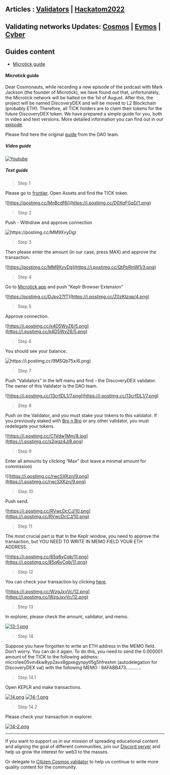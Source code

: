 ## Articles : [Validators](/blog/validators.html) | [Hackatom2022](/blog/hackatom2022.html)

## Validating networks Updates: [Cosmos](/blog/cosmosnews.html) | [Evmos](/blog/evmosnews.html) | [Cyber](/blog/cybernews.html)

## Guides content
- [Microtick guide](#Microtick-guide)

#### Microtick guide

Dear Cosmonauts, while recording a new episode of the podcast with Mark Jackson (the founder of Microtick), we have found out that, unfortunately,
the Microtick network will be halted on the 1st of August. After this, the project will be named DiscoveryDEX and will be moved to L2 Blockchain (probably ETH). 
Therefore, all TICK holders are to claim their tokens for the future DiscoveryDEX token. We have prepared a simple guide for you, both in video and text versions. 
More detailed information you can find out in our [episode](https://www.citizencosmos.space/). 

Please find here the original [guide](https://hackmd.io/rruIWgU6SXmMDmFn4tJpMw) from the DAO team. 

##### Video guide 

[![Youtube](https://i.postimg.cc/G36KJK3w/0.png)](https://www.youtube.com/watch?v=fPQNcX7IbWc "Microtick guide")

##### Text guide 

> Step 1

Please go to [frontier](https://frontier.osmosis.zone/). Open Assets and find the TICK token. 

![https://postimg.cc/MnBcdf6j](https://i.postimg.cc/D0XqFGqD/1.png)

> Step 2

Push - Withdraw and approve connection  

![https://postimg.cc/MM9XvyDg)](https://i.postimg.cc/jjM6htx8/2.png)

> Step 3

Then please enter the amount (in our case, press MAX) and approve the transaction.

![https://postimg.cc/MM9XvyDg](https://i.postimg.cc/QtPpRmW1/3.png)

> Step 4

Go to [Microtick app](https://microtick.ezstaking.io/welcome) and push “Keplr Browser Extension”

![https://postimg.cc/DJpy27fT](https://i.postimg.cc/Z0zKtzqp/4.png)

> Step 5

Approve connection.

![https://i.postimg.cc/k4D5WyZ6/5.png](https://i.postimg.cc/k4D5WyZ6/5.png)

> Step 6

You should see your balance. 

![https://i.postimg.cc/9MSQb75x/6.png)](https://i.postimg.cc/9MSQb75x/6.png)

> Step 7

Push “Validators” in the left menu and find - the DiscoveryDEX validator. The owner of this Validator is the DAO team.

![https://i.postimg.cc/13crfDL1/7.png](https://i.postimg.cc/13crfDL1/7.png)

> Step 8

Push on the Validator, and you must stake your tokens to this validator. If you previously staked with [Bro n Bro](https://twitter.com/Bro_n_Bro?ref_src=twsrc%5Egoogle%7Ctwcamp%5Eserp%7Ctwgr%5Eauthor) or any other validator, you must redelegate your tokens. 

![https://i.postimg.cc/C1Vdw1Mm/8.jpg](https://i.postimg.cc/s2jxgz4J/8.png)

> Step 9

Enter all amounts by clicking “Max” (but leave a minimal amount for commission) 

![(https://i.postimg.cc/rwcSXKzn/9.png](https://i.postimg.cc/rwcSXKzn/9.png)

> Step 10

Push send. 

![https://i.postimg.cc/RVwcDcCJ/10.png](https://i.postimg.cc/RVwcDcCJ/10.png)

> Step 11

The most crucial part is that in the Keplr window, you need to approve the transaction, but YOU NEED TO WRITE IN MEMO FIELD YOUR ETH ADDRESS. 

![https://i.postimg.cc/85q6yCqb/11.png](https://i.postimg.cc/85q6yCqb/11.png)

> Step 12

You can check your transaction by clicking [here](https://explorer.microtick.zone/). 

![https://i.postimg.cc/WzgJxvVc/12.png](https://i.postimg.cc/WzgJxvVc/12.png)

> Step 13

In explorer, please check the amount, validator, and memo. 

[![13-1.png](https://i.postimg.cc/mkfPY5HX/13-1.png)](https://postimg.cc/S2dQqVVC)

> Step 14

Suppose you have forgotten to write an ETH address in the MEMO field. Don’t worry. You can do it again. 
To do this, you need to send the 0.000001 amount of the TICK to the following address: 
micro1ee05vm4kw8yp2avx8gpxegynpytl5g5hfrexhm  (autodelegation for DiscoveryDEX val) with the following MEMO : 9AFABB473............

> Step 14.1

Open KEPLR and make transactions. 

[![14.png](https://i.postimg.cc/251yPDd9/14.png)](https://postimg.cc/4KTX9jSp)
[![14-1.png](https://i.postimg.cc/zGXVFWyr/14-1.png)](https://postimg.cc/pp4W2mQG)

> Step 14.2

Please check your transaction in explorer.

[![14-2.png](https://i.postimg.cc/2jhbkrsP/14-2.png)](https://postimg.cc/Yj2q8Kq3)

------------------------------------------------------------------------------------------------------------------------------------------------------------------
If you want to support us in our mission of spreading educational content and aligning the goal of different communities, join our [Discord server](https://discord.gg/kJaG3EucCX) and help us grow the interest for web3 to the masses.

Or delegate to [Citizen Cosmos validator](https://www.citizencosmos.space/staking) to help us continue to write more quality content for the community.
